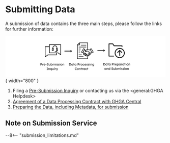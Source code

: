 # Submitting Data

A submission of data contains the three main steps, please follow the links for further information:

  ![Overview of the Submission Process](../../assets/img/Submission_overview_page.png){ width="800" }

1. Filing a [Pre-Submission Inquiry](https://www.ghga.de/about-us/presubmission-enquiries) or contacting us via the <general:GHGA Helpdesk>
1. [Agreement of a Data Processing Contract with GHGA Central](dpc_preparation.md)
1. [Preparing the Data, including Metadata, for submission](submitter_guide.md)

## Note on Submission Service

--8<-- "submission_limitations.md"

